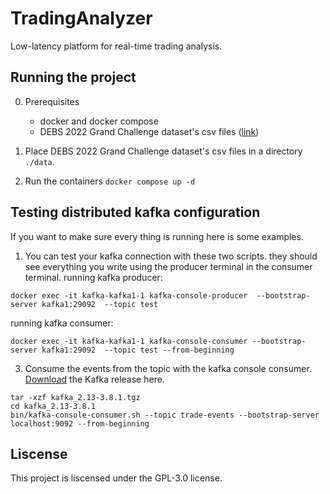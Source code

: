 # TradingAnalyzer

Low-latency platform for real-time trading analysis.

## Running the project

0. Prerequisites
   - docker and docker compose
   - DEBS 2022 Grand Challenge dataset's csv files ([link](https://zenodo.org/records/6382482))

1. Place DEBS 2022 Grand Challenge dataset's csv files in a directory `./data`.

2. Run the containers
   `docker compose up -d`

## Testing distributed kafka configuration

If you want to make sure every thing is running here is some examples.

1. You can test your kafka connection with these two scripts. they should see everything you write using the producer terminal in the consumer terminal.
   running kafka producer:

```
docker exec -it kafka-kafka1-1 kafka-console-producer  --bootstrap-server kafka1:29092  --topic test
```

running kafka consumer:

```
docker exec -it kafka-kafka1-1 kafka-console-consumer --bootstrap-server kafka1:29092  --topic test --from-beginning
```

3. Consume the events from the topic with the kafka console consumer. [Download](https://dlcdn.apache.org/kafka/3.8.1/kafka_2.13-3.8.1.tgz) the Kafka release here.

```
tar -xzf kafka_2.13-3.8.1.tgz
cd kafka_2.13-3.8.1
bin/kafka-console-consumer.sh --topic trade-events --bootstrap-server localhost:9092 --from-beginning
```

## Liscense

This project is liscensed under the GPL-3.0 license.
